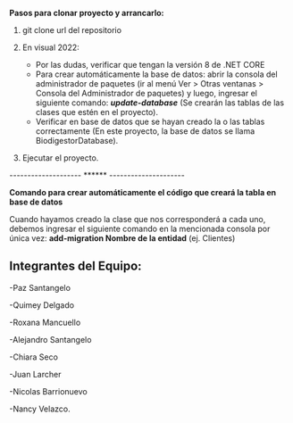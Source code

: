 **Pasos para clonar proyecto y arrancarlo:**

1. git clone url del repositorio
2. En visual 2022:
   * Por las dudas, verificar que tengan la versión 8 de .NET CORE
   * Para crear automáticamente la base de datos: abrir la consola del administrador de paquetes (ir al menú Ver > Otras ventanas > Consola del Administrador de paquetes) y luego, ingresar el siguiente comando: ***update-database*** (Se crearán las tablas de las clases que estén en el proyecto).
   * Verificar en base de datos que se hayan creado la o las tablas correctamente (En este proyecto, la base de datos se llama BiodigestorDatabase).

3. Ejecutar el proyecto.

-------------------- ****** ---------------------

**Comando para crear automáticamente el código que creará la tabla en base de datos**

Cuando hayamos creado la clase que nos corresponderá a cada uno, debemos ingresar el siguiente comando en la mencionada consola por única vez: **add-migration Nombre de la entidad** (ej. Clientes)

## Integrantes del Equipo: 
-Paz Santangelo

-Quimey Delgado 

-Roxana Mancuello  

-Alejandro Santangelo 

-Chiara Seco 

-Juan Larcher 

-Nicolas Barrionuevo 

-Nancy Velazco. 
